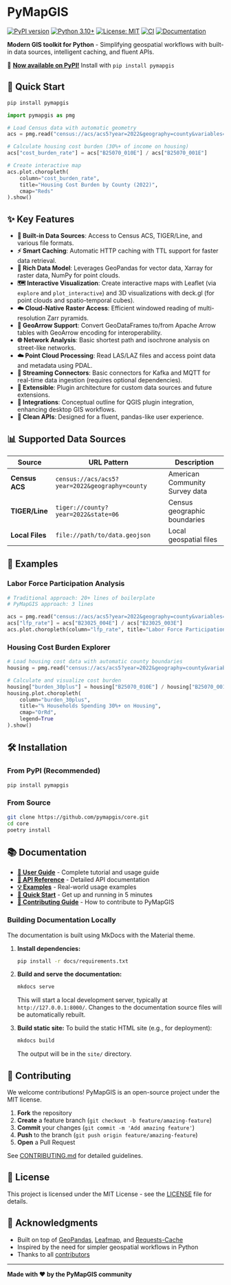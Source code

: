 # PyMapGIS

[![PyPI version](https://badge.fury.io/py/pymapgis.svg)](https://pypi.org/project/pymapgis/)
[![Python 3.10+](https://img.shields.io/badge/python-3.10+-blue.svg)](https://www.python.org/downloads/)
[![License: MIT](https://img.shields.io/badge/License-MIT-yellow.svg)](https://opensource.org/licenses/MIT)
[![CI](https://github.com/pymapgis/core/workflows/CI/badge.svg)](https://github.com/pymapgis/core/actions)
[![Documentation](https://img.shields.io/badge/docs-available-brightgreen.svg)](https://pymapgis.github.io/core/)

**Modern GIS toolkit for Python** - Simplifying geospatial workflows with built-in data sources, intelligent caching, and fluent APIs.

🎉 **[Now available on PyPI!](https://pypi.org/project/pymapgis/)** Install with `pip install pymapgis`

## 🚀 Quick Start

```bash
pip install pymapgis
```

```python
import pymapgis as pmg

# Load Census data with automatic geometry
acs = pmg.read("census://acs/acs5?year=2022&geography=county&variables=B25070_010E,B25070_001E")

# Calculate housing cost burden (30%+ of income on housing)
acs["cost_burden_rate"] = acs["B25070_010E"] / acs["B25070_001E"]

# Create interactive map
acs.plot.choropleth(
    column="cost_burden_rate",
    title="Housing Cost Burden by County (2022)",
    cmap="Reds"
).show()
```

## ✨ Key Features

- **🔗 Built-in Data Sources**: Access to Census ACS, TIGER/Line, and various file formats.
- **⚡ Smart Caching**: Automatic HTTP caching with TTL support for faster data retrieval.
- **🐼 Rich Data Model**: Leverages GeoPandas for vector data, Xarray for raster data, NumPy for point clouds.
- **🗺️ Interactive Visualization**: Create interactive maps with Leaflet (via `explore` and `plot_interactive`) and 3D visualizations with deck.gl (for point clouds and spatio-temporal cubes).
- **☁️ Cloud-Native Raster Access**: Efficient windowed reading of multi-resolution Zarr pyramids.
- **🏹 GeoArrow Support**: Convert GeoDataFrames to/from Apache Arrow tables with GeoArrow encoding for interoperability.
- **🌐 Network Analysis**: Basic shortest path and isochrone analysis on street-like networks.
- **☁️ Point Cloud Processing**: Read LAS/LAZ files and access point data and metadata using PDAL.
- **🌊 Streaming Connectors**: Basic connectors for Kafka and MQTT for real-time data ingestion (requires optional dependencies).
- **🔧 Extensible**: Plugin architecture for custom data sources and future extensions.
- **🤝 Integrations**: Conceptual outline for QGIS plugin integration, enhancing desktop GIS workflows.
- **🧹 Clean APIs**: Designed for a fluent, pandas-like user experience.


## 📊 Supported Data Sources

| Source | URL Pattern | Description |
|--------|-------------|-------------|
| **Census ACS** | `census://acs/acs5?year=2022&geography=county` | American Community Survey data |
| **TIGER/Line** | `tiger://county?year=2022&state=06` | Census geographic boundaries |
| **Local Files** | `file://path/to/data.geojson` | Local geospatial files |

## 🎯 Examples

### Labor Force Participation Analysis
```python
# Traditional approach: 20+ lines of boilerplate
# PyMapGIS approach: 3 lines

acs = pmg.read("census://acs/acs5?year=2022&geography=county&variables=B23025_004E,B23025_003E")
acs["lfp_rate"] = acs["B23025_004E"] / acs["B23025_003E"]
acs.plot.choropleth(column="lfp_rate", title="Labor Force Participation").show()
```

### Housing Cost Burden Explorer
```python
# Load housing cost data with automatic county boundaries
housing = pmg.read("census://acs/acs5?year=2022&geography=county&variables=B25070_010E,B25070_001E")

# Calculate and visualize cost burden
housing["burden_30plus"] = housing["B25070_010E"] / housing["B25070_001E"]
housing.plot.choropleth(
    column="burden_30plus",
    title="% Households Spending 30%+ on Housing",
    cmap="OrRd",
    legend=True
).show()
```

## 🛠️ Installation

### From PyPI (Recommended)
```bash
pip install pymapgis
```

### From Source
```bash
git clone https://github.com/pymapgis/core.git
cd core
poetry install
```

## 📚 Documentation

- **[📖 User Guide](docs/user-guide.md)** - Complete tutorial and usage guide
- **[🔧 API Reference](docs/api-reference.md)** - Detailed API documentation
- **[💡 Examples](docs/examples.md)** - Real-world usage examples
- **[🚀 Quick Start](docs/quickstart.md)** - Get up and running in 5 minutes
- **[🤝 Contributing Guide](CONTRIBUTING.md)** - How to contribute to PyMapGIS

### Building Documentation Locally

The documentation is built using MkDocs with the Material theme.

1.  **Install dependencies:**
    ```bash
    pip install -r docs/requirements.txt
    ```

2.  **Build and serve the documentation:**
    ```bash
    mkdocs serve
    ```
    This will start a local development server, typically at `http://127.0.0.1:8000/`. Changes to the documentation source files will be automatically rebuilt.

3.  **Build static site:**
    To build the static HTML site (e.g., for deployment):
    ```bash
    mkdocs build
    ```
    The output will be in the `site/` directory.

## 🤝 Contributing

We welcome contributions! PyMapGIS is an open-source project under the MIT license.

1. **Fork** the repository
2. **Create** a feature branch (`git checkout -b feature/amazing-feature`)
3. **Commit** your changes (`git commit -m 'Add amazing feature'`)
4. **Push** to the branch (`git push origin feature/amazing-feature`)
5. **Open** a Pull Request

See [CONTRIBUTING.md](CONTRIBUTING.md) for detailed guidelines.

## 📄 License

This project is licensed under the MIT License - see the [LICENSE](LICENSE) file for details.

## 🙏 Acknowledgments

- Built on top of [GeoPandas](https://geopandas.org/), [Leafmap](https://leafmap.org/), and [Requests-Cache](https://requests-cache.readthedocs.io/)
- Inspired by the need for simpler geospatial workflows in Python
- Thanks to all [contributors](https://github.com/pymapgis/core/graphs/contributors)

---

**Made with ❤️ by the PyMapGIS community**

